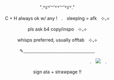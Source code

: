 <p align="center"> ˚.꒷꒥꒷︶꒷꒷︶꒷꒥꒷.˚ </p>

<p align="center"> C + H always ok w/ any !ㅤ.ㅤsleeping = afkㅤ⊹₊⟡ </p>
<p align="center"> pls ask b4 copy/inspoㅤ⊹₊⟡ </p>
<p align="center"> whisps preferred, usually offtabㅤ⊹₊⟡ </p>

<p align="center"> ✎﹏﹏﹏﹏﹏﹏﹏﹏﹏﹏﹏﹏﹏﹏﹏﹏ </p>

　　　　　　　　　　　　　　　　　　　　　　　　　 .　![](https://komarev.com/ghpvc/?username=smirmoff&color=a1b5ed)　.

<p align="center"> sign ata + strawpage !! </p>
